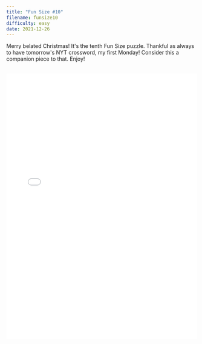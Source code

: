 ```yaml
---
title: "Fun Size #10"
filename: funsize10
difficulty: easy
date: 2021-12-26
---
```


Merry belated Christmas! It's the tenth Fun Size puzzle. Thankful as always to have tomorrow's NYT crossword, my first Monday! Consider this a companion piece to that. Enjoy!<br/><br/>

<iframe height="700px" width="100%" allowfullscreen="true" style="border:none; width: 100% !important; position: static;display: block !important; margin: 0 !important;" name="80a395d458cc73db445abfa4d939b092b4a474d001c5431bf80bbf61485a14ea" src="//amuselabs.com/pmm/crossword?id=04c32e36&set=80a395d458cc73db445abfa4d939b092b4a474d001c5431bf80bbf61485a14ea&embed=1"></iframe>